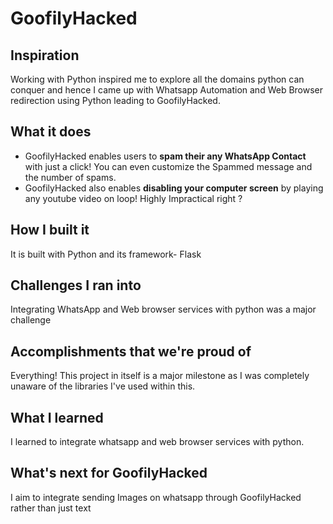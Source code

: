 # GoofilyHacked
## Inspiration
Working with Python inspired me to explore all the domains python can conquer and hence I came up with Whatsapp Automation and Web Browser redirection using Python leading to GoofilyHacked. 
## What it does
* GoofilyHacked enables users to **spam their any WhatsApp Contact** with just a click! You can even customize the Spammed message and the number of spams.
* GoofilyHacked also enables **disabling your computer screen** by playing any youtube video on loop!
Highly Impractical right ?
## How I built it
It is built with Python and its framework- Flask

## Challenges I ran into
Integrating WhatsApp and Web browser services with python was a major challenge

## Accomplishments that we're proud of
Everything! This project in itself is a major milestone as I was completely unaware of the libraries I've used within this.

## What I learned
I learned to integrate whatsapp and web browser services with python.

## What's next for GoofilyHacked
I aim to integrate sending Images on whatsapp through GoofilyHacked rather than just text
